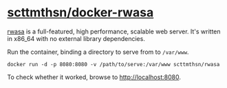 # [scttmthsn/docker-rwasa](https://hub.docker.com/r/scttmthsn/docker-rwasa/)

[rwasa](https://2ton.com.au/rwasa/) is a full-featured, high performance,
scalable web server. It's written in x86_64 with no external library dependencies.

Run the container, binding a directory to serve from to `/var/www`.

```
docker run -d -p 8080:8080 -v /path/to/serve:/var/www scttmthsn/rwasa
```

To check whether it worked, browse to [http://localhost:8080](http://localhost:8080).
